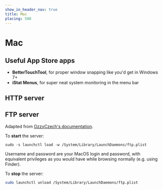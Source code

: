 ```yaml
---
show_in_header_nav: true
title: Mac
placing: 500
---
```


# Mac

## Useful App Store apps

- **BetterTouchTool**, for proper window snapping like you'd get in Windows 7+
- **iStat Menus**, for super neat system monitoring in the menu bar

## HTTP server



## FTP server

Adapted from [OzzyCzech's documentation](https://github.com/OzzyCzech/blog.omdesign.cz/blob/master/content/posts/run-ftp-server-on-mac-os-x.md).

To **start** the server:

```
sudo -s launchctl load -w /System/Library/LaunchDaemons/ftp.plist
```

Username and password are your MacOS login and password, with equivalent privileges as you would have while browsing normally (e.g. using Finder).

To **stop** the server:

```bash
sudo launchctl unload /System/Library/LaunchDaemons/ftp.plist
```